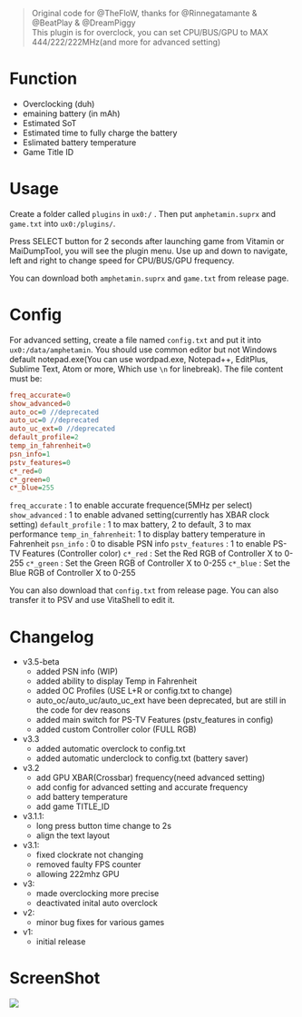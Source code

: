 > Original code for @TheFloW, thanks for @Rinnegatamante & @BeatPlay & @DreamPiggy  
> This plugin is for overclock, you can set CPU/BUS/GPU to MAX 444/222/222MHz(and more for advanced setting)

# Function
+ Overclocking (duh)
+ emaining battery (in mAh)
+ Estimated SoT
+ Estimated time to fully charge the battery
+ Eslimated battery temperature
+ Game Title ID

# Usage
Create a folder called `plugins` in `ux0:/` . Then put `amphetamin.suprx` and `game.txt` into `ux0:/plugins/`.

Press SELECT button for 2 seconds after launching game from Vitamin or MaiDumpTool, you will see the plugin menu. Use up and down to navigate, left and right to change speed for CPU/BUS/GPU frequency.

You can download both `amphetamin.suprx` and `game.txt` from release page.

# Config
For advanced setting, create a file named `config.txt` and put it into `ux0:/data/amphetamin`. You should use common editor but not Windows default notepad.exe(You can use wordpad.exe, Notepad++, EditPlus, Sublime Text, Atom or more, Which use `\n` for linebreak).
The file content must be:

```ini
freq_accurate=0
show_advanced=0
auto_oc=0 //deprecated
auto_uc=0 //deprecated
auto_uc_ext=0 //deprecated
default_profile=2
temp_in_fahrenheit=0
psn_info=1
pstv_features=0
c*_red=0
c*_green=0
c*_blue=255
```

`freq_accurate`     : 1 to enable accurate frequence(5MHz per select)  
`show_advanced`     : 1 to enable advaned setting(currently has XBAR clock setting)
`default_profile`   : 1 to max battery, 2 to default, 3 to max performance
`temp_in_fahrenheit`: 1 to display battery temperature in Fahrenheit 
`psn_info`          : 0 to disable PSN info
`pstv_features`     : 1 to enable PS-TV Features (Controller color)
`c*_red`            : Set the Red RGB of Controller X to 0-255 
`c*_green`          : Set the Green RGB of Controller X to 0-255
`c*_blue`           : Set the Blue RGB of Controller X to 0-255

You can also download that `config.txt` from release page. You can also transfer it to PSV and use VitaShell to edit it.

# Changelog
+ v3.5-beta
	+ added PSN info (WIP)
	+ added ability to display Temp in Fahrenheit
	+ added OC Profiles (USE L+R or config.txt to change)
	+ auto_oc/auto_uc/auto_uc_ext have been deprecated, but are still in the code for dev reasons
	+ added main switch for PS-TV Features (pstv_features in config)
	+ added custom Controller color (FULL RGB)
+ v3.3
	+ added automatic overclock to config.txt
	+ added automatic underclock to config.txt (battery saver)
+ v3.2
	+ add GPU XBAR(Crossbar) frequency(need advanced setting)
	+ add config for advanced setting and accurate frequency
	+ add battery temperature
	+ add game TITLE_ID
+ v3.1.1:  
	+ long press button time change to 2s  
	+ align the text layout  
+ v3.1:  
	+ fixed clockrate not changing  
	+ removed faulty FPS counter  
	+ allowing 222mhz GPU  
+ v3:  
	+ made overclocking more precise  
	+ deactivated inital auto overclock  
+ v2:  
	+ minor bug fixes for various games  
+ v1:  
	+ initial release  

# ScreenShot
![](./images/screenshot1.jpg)
